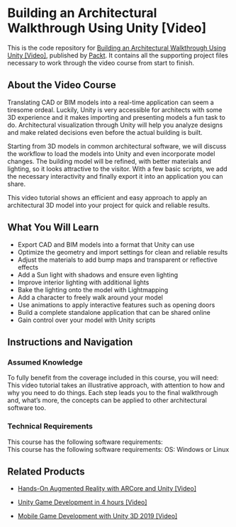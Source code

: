 


# Building an Architectural Walkthrough Using Unity [Video]
This is the code repository for [Building an Architectural Walkthrough Using Unity [Video]](https://www.packtpub.com/hardware-and-creative/building-architectural-walkthrough-using-unity-video?utm_source=github&utm_medium=repository&utm_campaign=9781783559909), published by [Packt](https://www.packtpub.com/?utm_source=github). It contains all the supporting project files necessary to work through the video course from start to finish.
## About the Video Course
	
Translating CAD or BIM models into a real-time application can seem a tiresome ordeal. Luckily, Unity is very accessible for architects with some 3D experience and it makes importing and presenting models a fun task to do. Architectural visualization through Unity will help you analyze designs and make related decisions even before the actual building is built.

Starting from 3D models in common architectural software, we will discuss the workflow to load the models into Unity and even incorporate model changes. The building model will be refined, with better materials and lighting, so it looks attractive to the visitor. With a few basic scripts, we add the necessary interactivity and finally export it into an application you can share.

This video tutorial shows an efficient and easy approach to apply an architectural 3D model into your project for quick and reliable results.

<H2>What You Will Learn</H2>
<DIV class=book-info-will-learn-text>
<UL>
<LI>Export CAD and BIM models into a format that Unity can use 
<LI>Optimize the geometry and import settings for clean and reliable results 
<LI>Adjust the materials to add bump maps and transparent or reflective effects 
<LI>Add a Sun light with shadows and ensure even lighting 
<LI>Improve interior lighting with additional lights 
<LI>Bake the lighting onto the model with Lightmapping 
<LI>Add a character to freely walk around your model 
<LI>Use animations to apply interactive features such as opening doors 
<LI>Build a complete standalone application that can be shared online 
<LI>Gain control over your model with Unity scripts </LI></UL></DIV>

## Instructions and Navigation
### Assumed Knowledge
To fully benefit from the coverage included in this course, you will need:<br/>
This video tutorial takes an illustrative approach, with attention to how and why you need to do things. Each step leads you to the final walkthrough and, what’s more, the concepts can be applied to other architectural software too.
### Technical Requirements
This course has the following software requirements:<br/>
This course has the following software requirements:
OS: Windows or Linux




## Related Products
* [Hands-On Augmented Reality with ARCore and Unity [Video]](https://www.packtpub.com/application-development/hands-augmented-reality-arcore-and-unity-video?utm_source=github&utm_medium=repository&utm_campaign=9781789615722)

* [Unity Game Development in 4 hours [Video]](https://www.packtpub.com/game-development/unity-game-development-4-hours-video?utm_source=github&utm_medium=repository&utm_campaign=9781838551520)

* [Mobile Game Development with Unity 3D 2019 [Video]](https://www.packtpub.com/game-development/mobile-game-development-unity-3d-2019-video?utm_source=github&utm_medium=repository&utm_campaign=9781838559939)
